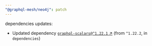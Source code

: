 ```yaml
---
"@graphql-mesh/neo4j": patch
---
```

dependencies updates:
  - Updated dependency [`graphql-scalars@^1.22.1` ↗︎](https://www.npmjs.com/package/graphql-scalars/v/1.22.1) (from `^1.22.2`, in `dependencies`)
